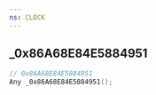 ```yaml
---
ns: CLOCK
---
```

## _0x86A68E84E5884951

```c
// 0x86A68E84E5884951
Any _0x86A68E84E5884951();
```

